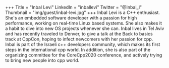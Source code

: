 +++
Title = "Inbal Levi"
LinkedIn = "inballevi"
Twitter = "@Inbal_l"
Thumbnail = "img/guest/inbal-levi.jpg"
+++
Inbal Levi is a C++ enthusiast. She's an embedded software developer with a passion for high performance, working on real-time Linux based systems. She also makes it a habit to dive into new OS projects whenever she can. Inbal lives in Tel Aviv and has recently traveled to Denver, to give a talk at the Back to basics track at CppCon, hoping to infect newcomers with her passion for cpp. Inbal is part of the Israeli c++ developers community, which makes its first steps in the international cpp world. In addition, she is also part of the organizing committee for the CoreCpp2020 conference, and actively trying to bring new people into cpp world.